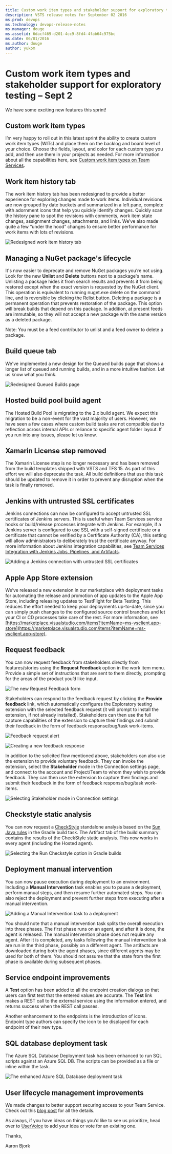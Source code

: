 ```yaml
---
title: Custom work item types and stakeholder support for exploratory testing – Sept 2
description: VSTS release notes for September 02 2016
ms.prod: devops
ms.technology: devops-release-notes
ms.manager: douge
ms.assetid: 6dacf469-d201-4cc9-8fd4-4fab64c975bc
ms.date: 06/01/2016
ms.author: douge
author: yukom
---
```


# Custom work item types and stakeholder support for exploratory testing – Sept 2

We have some exciting new features this sprint!

## Custom work item types

I’m very happy to roll out in this latest sprint the ability to create custom work item types (WITs) and place them on the backlog and board level of your choice. Choose the fields, layout, and color for each custom type you add, and then use them in your projects as needed. For more information about all the capabilities here, see [Custom work item types on Team Services](https://blogs.msdn.microsoft.com/visualstudioalm/?p=20935).

## Work item history tab

The work item history tab has been redesigned to provide a better experience for exploring changes made to work items. Individual revisions are now grouped by date buckets and summarized in a left pane, complete with adornment icons that help you quickly identify changes. Quickly scan the history pane to spot the revisions with comments, work item state changes, assignment changes, attachments, and links. We’ve also made quite a few “under the hood” changes to ensure better performance for work items with lots of revisions.

![Redesigned work item history tab](_img/9_02_01.png)

## Managing a NuGet package's lifecycle

It's now easier to deprecate and remove NuGet packages you’re not using. Look for the new **Unlist** and **Delete** buttons next to a package's name. Unlisting a package hides it from search results and prevents it from being restored except when the exact version is requested by the NuGet client. This operation is equivalent to running nuget.exe delete on the command line, and is reversible by clicking the Relist button. Deleting a package is a permanent operation that prevents restoration of the package. This option will break builds that depend on this package. In addition, at present feeds are immutable, so they will not accept a new package with the same version as a deleted package.

Note: You must be a feed contributor to unlist and a feed owner to delete a package.

## Build queue tab

We've implemented a new design for the Queued builds page that shows a longer list of queued and running builds, and in a more intuitive fashion. Let us know what you think.

![Redesigned Queued Builds page](_img/9_02_02.png)

## Hosted build pool build agent

The Hosted Build Pool is migrating to the 2.x build agent. We expect this migration to be a non-event for the vast majority of users. However, we have seen a few cases where custom build tasks are not compatible due to reflection across internal APIs or reliance to specific agent folder layout. If you run into any issues, please let us know.

## Xamarin License step removed

The Xamarin License step is no longer necessary and has been removed from the build templates shipped with VSTS and TFS 15. As part of this effort we will also deprecate the task. All build definitions that use this task should be updated to remove it in order to prevent any disruption when the task is finally removed.

## Jenkins with untrusted SSL certificates

Jenkins connections can now be configured to accept untrusted SSL certificates of Jenkins servers. This is useful when Team Services service hooks or build/release processes integrate with Jenkins. For example, if a Jenkins server is configured to use SSL with a self-signed certificate or a certificate that cannot be verified by a Certificate Authority (CA), this setting will allow administrators to deliberately trust the certificate anyway. For more information about Jenkins integration capabilities, see [Team Services Integration with Jenkins Jobs, Pipelines, and Artifacts](https://blogs.msdn.microsoft.com/visualstudioalm/2016/08/18/tfs-integration-jenkins-jobs-pipelines-artifacts/).

![Adding a Jenkins connection with untrusted SSL certificates](_img/9_02_03.png)

## Apple App Store extension

We’ve released a new extension in our marketplace with deployment tasks for automating the release and promotion of app updates to the Apple App Store, including releasing updates to TestFlight for Beta Testing. This reduces the effort needed to keep your deployments up-to-date, since you can simply push changes to the configured source control branches and let your CI or CD processes take care of the rest. For more information, see [https://marketplace.visualstudio.com/items?itemName=ms-vsclient.app-store](https://marketplace.visualstudio.com/items?itemName=ms-vsclient.app-store).

## Request feedback

You can now request feedback from stakeholders directly from features/stories using the **Request Feedback** option in the work item menu. Provide a simple set of instructions that are sent to them directly, prompting for the areas of the product you’d like input.

![The new Request Feedback form](_img/9_02_04.png)

Stakeholders can respond to the feedback request by clicking the **Provide feedback** link, which automatically configures the Exploratory testing extension with the selected feedback request (it will prompt to install the extension, if not already installed). Stakeholders can then use the full capture capabilities of the extension to capture their findings and submit their feedback in the form of feedback response/bug/task work-items.

![Feedback request alert](_img/9_02_05.png)

![Creating a new feedback response](_img/9_02_06.png)

In addition to the solicited flow mentioned above, stakeholders can also use the extension to provide voluntary feedback. They can invoke the extension, select the **Stakeholder** mode in the Connection settings page, and connect to the account and Project/Team to whom they wish to provide feedback. They can then use the extension to capture their findings and submit their feedback in the form of feedback response/bug/task work-items.

![Selecting Stakeholder mode in Connection settings](_img/9_02_07.png)

## Checkstyle static analysis

You can now request a [CheckStyle](https://docs.gradle.org/current/userguide/checkstyle_plugin.html) standalone analysis based on the [Sun Java rules](https://raw.githubusercontent.com/checkstyle/checkstyle/checkstyle-6.1.1/sun_checks.xml) in the Gradle build task. The Artifact tab of the build summary contains the results of the CheckStyle static analysis. This now works in every agent (including the Hosted agent).

![Selecting the Run Checkstyle option in Gradle builds](_img/9_02_08.png)

## Deployment manual intervention

You can now pause execution during deployment to an environment. Including a **Manual Intervention** task enables you to pause a deployment, perform manual steps, and then resume further automated steps. You can also reject the deployment and prevent further steps from executing after a manual intervention.

![Adding a Manual Intervention task to a deployment](_img/9_02_09.png)

You should note that a manual intervention task splits the overall execution into three phases. The first phase runs on an agent, and after it is done, the agent is released. The manual intervention phase does not require any agent. After it is completed, any tasks following the manual intervention task are run in the third phase, possibly on a different agent. The artifacts are downloaded during both the agent phases, since different agents may be used for both of them. You should not assume that the state from the first phase is available during subsequent phases.

## Service endpoint improvements

A **Test** option has been added to all the endpoint creation dialogs so that users can first test that the entered values are accurate. The **Test** link makes a REST call to the external service using the information entered, and returns success when the REST call passes.

Another enhancement to the endpoints is the introduction of icons. Endpoint type authors can specify the icon to be displayed for each endpoint of their new type.

## SQL database deployment task

The Azure SQL Database Deployment task has been enhanced to run SQL scripts against an Azure SQL DB. The scripts can be provided as a file or inline within the task.

![The enhanced Azure SQL Database deployment task](_img/9_02_10.png)

## User lifecycle management improvements

We made changes to better support securing access to your Team Service. Check out this [blog post](https://blogs.msdn.microsoft.com/visualstudioalm/2016/08/23/user-lifecycle-management-improvements-in-visual-studio-team-services/) for all the details.

As always, if you have ideas on things you’d like to see us prioritize, head over to [UserVoice](https://visualstudio.uservoice.com/forums/330519-vso) to add your idea or vote for an existing one.

Thanks,

Aaron Bjork